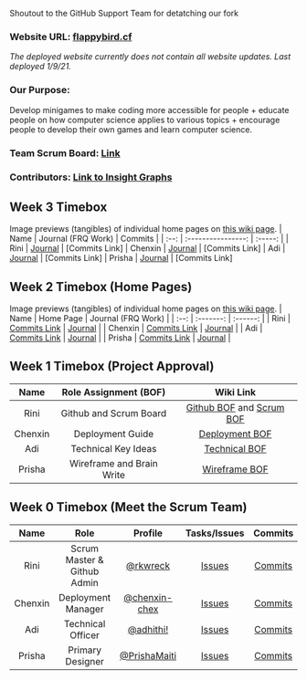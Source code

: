Shoutout to the GitHub Support Team for detatching our fork

### Website URL: [flappybird.cf](http://flappybird.cf/)

_The deployed website currently does not contain all website updates. Last deployed 1/9/21._

### Our Purpose:
Develop minigames to make coding more accessible for people + educate people on how computer science applies to various topics + encourage people to develop their own games and learn computer science.


### Team Scrum Board: [Link](https://github.com/rkwreck/team_flappy_bird/projects/1)

### Contributors: [Link to Insight Graphs](https://github.com/rkwreck/team_flappy_bird/graphs/contributors)

## Week 3 Timebox 
Image previews (tangibles) of individual home pages on [this wiki page](https://github.com/rkwreck/team_flappy_bird/wiki/Individual-Home-Pages-Preview-(Tangibles)).
| Name | Journal (FRQ Work) | Commits | 
| :--: | :----------------: | :-----: |
| Rini | [Journal](https://docs.google.com/document/d/1MGJnbg-C82_RHkVBFWTm0NsNgXVti9ACZfjGJobwdt8/edit?usp=sharing) | [Commits Link]
| Chenxin | [Journal](https://docs.google.com/document/d/1Yva-kQ3c_p_qO1O4K9rHbdkfy4ubx91boqDq0Vm5avo/edit?usp=sharing) | [Commits Link]
| Adi | [Journal](https://padlet.com/adhithinmurthy07/qpjul2mieejnr1d6) | [Commits Link]
| Prisha | [Journal](https://docs.google.com/document/d/1UMpUJh6ypdTm1OwjPtjGThXWPG4ovmtr2x3-fMQVwFc/edit?usp=sharing) | [Commits Link]

## Week 2 Timebox (Home Pages) 
Image previews (tangibles) of individual home pages on [this wiki page](https://github.com/rkwreck/team_flappy_bird/wiki/Individual-Home-Pages-Preview-(Tangibles)).
| Name | Home Page |  Journal (FRQ Work) |
| :--: | :-------: | :------: |
| Rini | [Commits Link](https://github.com/rkwreck/team_flappy_bird/blob/master/src/main/resources/templates/greetRini.html) | [Journal](https://docs.google.com/document/d/1MGJnbg-C82_RHkVBFWTm0NsNgXVti9ACZfjGJobwdt8/edit?usp=sharing) |
| Chenxin | [Commits Link](https://github.com/rkwreck/team_flappy_bird/blob/master/src/main/resources/templates/greetChenxin.html) | [Journal](https://docs.google.com/document/d/1Yva-kQ3c_p_qO1O4K9rHbdkfy4ubx91boqDq0Vm5avo/edit?usp=sharing) |
| Adi | [Commits Link](https://github.com/rkwreck/team_flappy_bird/blob/master/src/main/resources/templates/greetAdi.html) | [Journal](https://padlet.com/adhithinmurthy07/qpjul2mieejnr1d6) |
| Prisha | [Commits Link](https://github.com/rkwreck/team_flappy_bird/blob/master/src/main/resources/templates/greetPrisha.html) | [Journal](https://docs.google.com/document/d/1UMpUJh6ypdTm1OwjPtjGThXWPG4ovmtr2x3-fMQVwFc/edit?usp=sharing) |

## Week 1 Timebox (Project Approval)

| Name | Role Assignment (BOF) | Wiki Link | 
| :--: | :-------------: | :-------: |
| Rini | Github and Scrum Board | [Github BOF](https://github.com/rkwreck/team_flappy_bird/wiki/BOF-Github-Policy-Document-(Tech-Talk-0.3)) and [Scrum BOF](https://github.com/rkwreck/team_flappy_bird/wiki/BOF-Scrum-Masters-(Tech-Talk-0.2)) |
| Chenxin | Deployment Guide | [Deployment BOF](https://github.com/rkwreck/team_flappy_bird/wiki/Deployment-Guide-(Tech-Talk-0.4)) |
| Adi | Technical Key Ideas | [Technical BOF](https://github.com/rkwreck/team_flappy_bird/wiki/Wireframes#technical-key-ideas) |
| Prisha | Wireframe and Brain Write | [Wireframe BOF](https://github.com/rkwreck/team_flappy_bird/wiki/Wireframes) |

## Week 0 Timebox (Meet the Scrum Team) 


| Name | Role | Profile | Tasks/Issues | Commits | Journal | 
| :--: | :--: | :-----: | :----------: | :-----: | :-----: | 
| Rini | Scrum Master & Github Admin | [@rkwreck](https://github.com/rkwreck) | [Issues](https://github.com/rkwreck/team_flappy_bird/issues/assigned/rkwreck) | [Commits](https://github.com/rkwreck/team_flappy_bird/commits?author=rkwreck) | [Journal](https://docs.google.com/document/d/1MGJnbg-C82_RHkVBFWTm0NsNgXVti9ACZfjGJobwdt8/edit?usp=sharing)| 
| Chenxin | Deployment Manager | [@chenxin-chex](https://github.com/chenxin-chex) | [Issues](https://github.com/rkwreck/team_flappy_bird/issues/assigned/chenxin-chex) | [Commits](https://github.com/rkwreck/team_flappy_bird/commits?author=chenxin-chex) | [Journal](https://docs.google.com/document/d/1Yva-kQ3c_p_qO1O4K9rHbdkfy4ubx91boqDq0Vm5avo/edit?usp=sharing) | 
| Adi | Technical Officer | [@adhithi!](https://github.com/adhithin) | [Issues](https://github.com/rkwreck/team_flappy_bird/issues/assigned/adhithin) | [Commits](https://github.com/rkwreck/team_flappy_bird/commits?author=adhithin) | [Journal](https://padlet.com/adhithinmurthy07/qpjul2mieejnr1d6) |
| Prisha | Primary Designer | [@PrishaMaiti](https://github.com/PrishaMaiti) | [Issues](https://github.com/rkwreck/team_flappy_bird/issues/assigned/PrishaMaiti)| [Commits](https://github.com/rkwreck/team_flappy_bird/commits?author=PrishaMaiti) | [Journal](https://docs.google.com/document/d/1UMpUJh6ypdTm1OwjPtjGThXWPG4ovmtr2x3-fMQVwFc/edit?usp=sharing) |  
   

